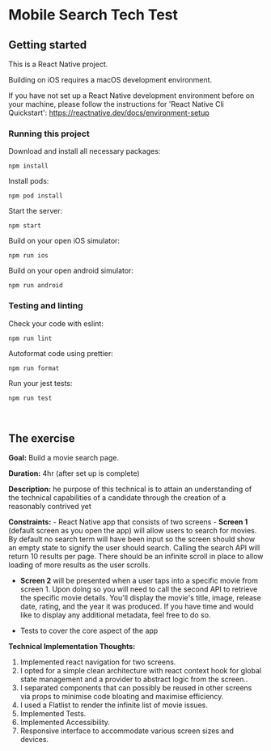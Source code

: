 # Mobile Search Tech Test

## Getting started

This is a React Native project.

Building on iOS requires a macOS development environment.

If you have not set up a React Native development environment before on your machine, please follow the instructions for 'React Native Cli Quickstart': https://reactnative.dev/docs/environment-setup

### Running this project

Download and install all necessary packages:

    npm install

Install pods:

    npm pod install

Start the server:

    npm start

Build on your open iOS simulator:

    npm run ios

Build on your open android simulator:

    npm run android

### Testing and linting

Check your code with eslint:

    npm run lint

Autoformat code using prettier:

    npm run format

Run your jest tests:

    npm run test

&nbsp;

## The exercise

**Goal:** Build a movie search page.

**Duration:** 4hr (after set up is complete)

**Description:** he purpose of this technical is to attain an understanding of the technical capabilities of a candidate through the creation of a reasonably contrived yet

**Constraints:** - React Native app that consists of two screens - **Screen 1** (default screen as you open the app) will allow users to search for movies. By default no search term will have been input so the screen should show an empty state to signify the user should search. Calling the search API will return 10 results per page. There should be an infinite scroll in place to allow loading of more results as the user scrolls.

- **Screen 2** will be presented when a user taps into a specific movie from screen 1. Upon doing so you will need to call the second API to retrieve the specific movie details. You'll display the movie's title, image, release date, rating, and the year it was produced. If you have time and would like to display any additional metadata, feel free to do so.

- Tests to cover the core aspect of the app

**Technical Implementation Thoughts:**

1.  Implemented react navigation for two screens.
2.  I opted for a simple clean architecture with react context hook for global state management and a provider to abstract logic from the screen..
3.  I separated components that can possibly be reused in other screens via props to minimise code bloating and maximise efficiency.
4.  I used a Flatlist to render the infinite list of movie issues.
5.  Implemented Tests.
6.  Implemented Accessibility.
7.  Responsive interface to accommodate various screen sizes and devices.

